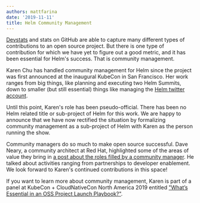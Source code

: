 ```yaml
---
authors: mattfarina
date: '2019-11-11'
title: Helm Community Management
---
```



[Devstats](https://helm.devstats.cncf.io/) and stats on GitHub are able to capture many different types of contributions to an open source project. But there is one type of contribution for which we have yet to figure out a good metric, and it has been essential for Helm's success. That is community management.

Karen Chu has handled community management for Helm since the project was first announced at the inaugural KubeCon in San Francisco. Her work ranges from big things, like planning and executing two Helm Summits, down to smaller (but still essential) things like managing the [Helm twitter account](https://twitter.com/HelmPack).
<!-- truncate -->

Until this point, Karen's role has been pseudo-official. There has been no Helm related title or sub-project of Helm for this work. We are happy to announce that we have now rectified the situation by formalizing community management as a sub-project of Helm with Karen as the person running the show.

Community managers do so much to make open source successful. Dave Neary, a community architect at Red Hat, highlighted some of the areas of value they bring in [a post about the roles filled by a community manager](https://community.redhat.com/blog/2018/01/the-many-faces-of-the-community-manager/). He talked about activities ranging from partnerships to developer enablement. We look forward to Karen's continued contributions in this space!

If you want to learn more about community management, Karen is part of a panel at KubeCon + CloudNativeCon North America 2019 entitled ["What’s Essential in an OSS Project Launch Playbook?"](https://sched.co/Uabt).
